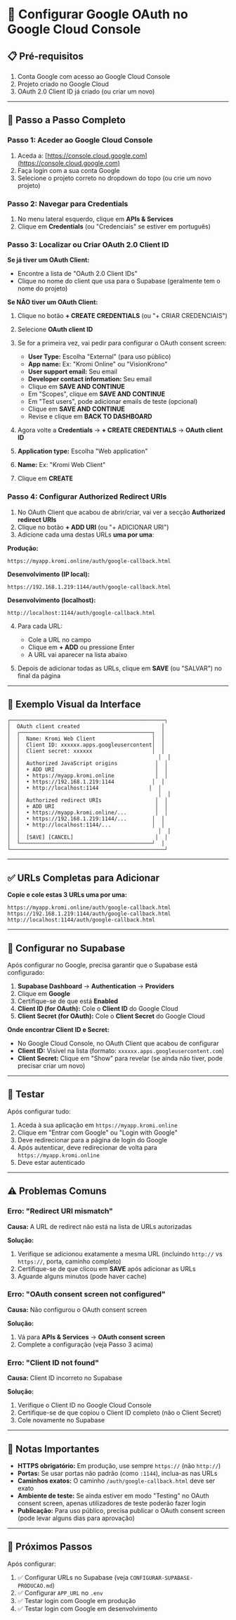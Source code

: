 # 🔧 Configurar Google OAuth no Google Cloud Console

## 📋 Pré-requisitos

1. Conta Google com acesso ao Google Cloud Console
2. Projeto criado no Google Cloud
3. OAuth 2.0 Client ID já criado (ou criar um novo)

---

## 🎯 Passo a Passo Completo

### Passo 1: Aceder ao Google Cloud Console

1. Aceda a: [https://console.cloud.google.com](https://console.cloud.google.com)
2. Faça login com a sua conta Google
3. Selecione o projeto correto no dropdown do topo (ou crie um novo projeto)

### Passo 2: Navegar para Credentials

1. No menu lateral esquerdo, clique em **APIs & Services**
2. Clique em **Credentials** (ou "Credenciais" se estiver em português)

### Passo 3: Localizar ou Criar OAuth 2.0 Client ID

**Se já tiver um OAuth Client:**
- Encontre a lista de "OAuth 2.0 Client IDs"
- Clique no nome do client que usa para o Supabase (geralmente tem o nome do projeto)

**Se NÃO tiver um OAuth Client:**
1. Clique no botão **+ CREATE CREDENTIALS** (ou "+ CRIAR CREDENCIAIS")
2. Selecione **OAuth client ID**
3. Se for a primeira vez, vai pedir para configurar o OAuth consent screen:
   - **User Type:** Escolha "External" (para uso público)
   - **App name:** Ex: "Kromi Online" ou "VisionKrono"
   - **User support email:** Seu email
   - **Developer contact information:** Seu email
   - Clique em **SAVE AND CONTINUE**
   - Em "Scopes", clique em **SAVE AND CONTINUE**
   - Em "Test users", pode adicionar emails de teste (opcional)
   - Clique em **SAVE AND CONTINUE**
   - Revise e clique em **BACK TO DASHBOARD**

4. Agora volte a **Credentials** → **+ CREATE CREDENTIALS** → **OAuth client ID**
5. **Application type:** Escolha "Web application"
6. **Name:** Ex: "Kromi Web Client"
7. Clique em **CREATE**

### Passo 4: Configurar Authorized Redirect URIs

1. No OAuth Client que acabou de abrir/criar, vai ver a secção **Authorized redirect URIs**
2. Clique no botão **+ ADD URI** (ou "+ ADICIONAR URI")
3. Adicione cada uma destas URLs **uma por uma**:

**Produção:**
```
https://myapp.kromi.online/auth/google-callback.html
```

**Desenvolvimento (IP local):**
```
https://192.168.1.219:1144/auth/google-callback.html
```

**Desenvolvimento (localhost):**
```
http://localhost:1144/auth/google-callback.html
```

4. Para cada URL:
   - Cole a URL no campo
   - Clique em **+ ADD** ou pressione Enter
   - A URL vai aparecer na lista abaixo

5. Depois de adicionar todas as URLs, clique em **SAVE** (ou "SALVAR") no final da página

---

## 📸 Exemplo Visual da Interface

```
┌─────────────────────────────────────────────────┐
│  OAuth client created                          │
│  ┌──────────────────────────────────────────┐  │
│  │  Name: Kromi Web Client                  │  │
│  │  Client ID: xxxxxx.apps.googleusercontent│  │
│  │  Client secret: xxxxxx                   │  │
│  │                                            │  │
│  │  Authorized JavaScript origins            │  │
│  │  + ADD URI                                │  │
│  │  • https://myapp.kromi.online             │  │
│  │  • https://192.168.1.219:1144            │  │
│  │  • http://localhost:1144                │  │
│  │                                            │  │
│  │  Authorized redirect URIs                 │  │
│  │  + ADD URI                                │  │
│  │  • https://myapp.kromi.online/...         │  │
│  │  • https://192.168.1.219:1144/...        │  │
│  │  • http://localhost:1144/...             │  │
│  │                                            │  │
│  │  [SAVE] [CANCEL]                          │  │
│  └──────────────────────────────────────────┘  │
└─────────────────────────────────────────────────┘
```

---

## ✅ URLs Completas para Adicionar

**Copie e cole estas 3 URLs uma por uma:**

```
https://myapp.kromi.online/auth/google-callback.html
https://192.168.1.219:1144/auth/google-callback.html
http://localhost:1144/auth/google-callback.html
```

---

## 🔗 Configurar no Supabase

Após configurar no Google, precisa garantir que o Supabase está configurado:

1. **Supabase Dashboard** → **Authentication** → **Providers**
2. Clique em **Google**
3. Certifique-se de que está **Enabled**
4. **Client ID (for OAuth):** Cole o **Client ID** do Google Cloud
5. **Client Secret (for OAuth):** Cole o **Client Secret** do Google Cloud

**Onde encontrar Client ID e Secret:**
- No Google Cloud Console, no OAuth Client que acabou de configurar
- **Client ID:** Visível na lista (formato: `xxxxxx.apps.googleusercontent.com`)
- **Client Secret:** Clique em "Show" para revelar (se ainda não tiver, pode precisar criar um novo)

---

## 🧪 Testar

Após configurar tudo:

1. Aceda à sua aplicação em `https://myapp.kromi.online`
2. Clique em "Entrar com Google" ou "Login with Google"
3. Deve redirecionar para a página de login do Google
4. Após autenticar, deve redirecionar de volta para `https://myapp.kromi.online`
5. Deve estar autenticado

---

## ⚠️ Problemas Comuns

### Erro: "Redirect URI mismatch"

**Causa:** A URL de redirect não está na lista de URLs autorizadas

**Solução:**
1. Verifique se adicionou exatamente a mesma URL (incluindo `http://` vs `https://`, porta, caminho completo)
2. Certifique-se de que clicou em **SAVE** após adicionar as URLs
3. Aguarde alguns minutos (pode haver cache)

### Erro: "OAuth consent screen not configured"

**Causa:** Não configurou o OAuth consent screen

**Solução:**
1. Vá para **APIs & Services** → **OAuth consent screen**
2. Complete a configuração (veja Passo 3 acima)

### Erro: "Client ID not found"

**Causa:** Client ID incorreto no Supabase

**Solução:**
1. Verifique o Client ID no Google Cloud Console
2. Certifique-se de que copiou o Client ID completo (não o Client Secret)
3. Cole novamente no Supabase

---

## 📝 Notas Importantes

- **HTTPS obrigatório:** Em produção, use sempre `https://` (não `http://`)
- **Portas:** Se usar portas não padrão (como `:1144`), inclua-as nas URLs
- **Caminhos exatos:** O caminho `/auth/google-callback.html` deve ser exato
- **Ambiente de teste:** Se ainda estiver em modo "Testing" no OAuth consent screen, apenas utilizadores de teste poderão fazer login
- **Publicação:** Para uso público, precisa publicar o OAuth consent screen (pode levar alguns dias para aprovação)

---

## 🔄 Próximos Passos

Após configurar:

1. ✅ Configurar URLs no Supabase (veja `CONFIGURAR-SUPABASE-PRODUCAO.md`)
2. ✅ Configurar `APP_URL` no `.env`
3. ✅ Testar login com Google em produção
4. ✅ Testar login com Google em desenvolvimento

